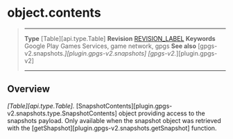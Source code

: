 # object.contents

> --------------------- ------------------------------------------------------------------------------------------
> __Type__              [Table][api.type.Table]
> __Revision__          [REVISION_LABEL](REVISION_URL)
> __Keywords__          Google Play Games Services, game network, gpgs
> __See also__          [gpgs-v2.snapshots.*][plugin.gpgs-v2.snapshots]
>                       [gpgs-v2.*][plugin.gpgs-v2]
> --------------------- ------------------------------------------------------------------------------------------

## Overview

_[Table][api.type.Table]._ [SnapshotContents][plugin.gpgs-v2.snapshots.type.SnapshotContents] object providing access to the snapshots payload. Only available when the snapshot object was retrieved with the [getShapshot][plugin.gpgs-v2.snapshots.getSnapshot] function.